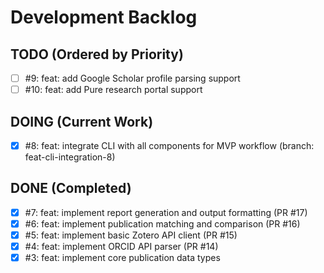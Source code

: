 # Development Backlog

## TODO (Ordered by Priority)
- [ ] #9: feat: add Google Scholar profile parsing support
- [ ] #10: feat: add Pure research portal support

## DOING (Current Work)
- [x] #8: feat: integrate CLI with all components for MVP workflow (branch: feat-cli-integration-8)

## DONE (Completed)
- [x] #7: feat: implement report generation and output formatting (PR #17)
- [x] #6: feat: implement publication matching and comparison (PR #16)
- [x] #5: feat: implement basic Zotero API client (PR #15)
- [x] #4: feat: implement ORCID API parser (PR #14)
- [x] #3: feat: implement core publication data types